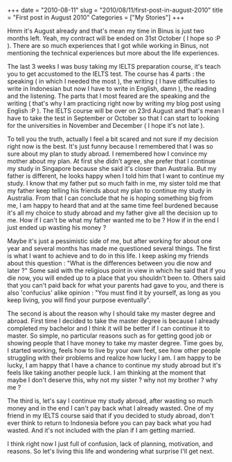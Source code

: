 +++
date = "2010-08-11"
slug = "2010/08/11/first-post-in-august-2010"
title = "First post in August 2010"
Categories = ["My Stories"]
+++

Hmm it's August already and that's mean my time in Binus is just two months left. Yeah, my contract will be ended on 31st October ( I hope so :P ). There are so much experiences that I got while working in Binus, not mentioning the technical experiences but more about the life experiences. 

The last 3 weeks I was busy taking my IELTS preparation course, it's teach you to get accustomed to the IELTS test. The course has 4 parts : the speaking ( in which I needed the most ), the writing ( I have difficulties to write in Indonesian but now I have to write in English, damn ), the reading and the listening. The parts that I most feared are the speaking and the writing ( that's why I am practicing right now by writing my blog post using English :P ). The IELTS course will be over on 23rd August and that's mean I have to take the test in September or October so that I can start to looking for the universities in November and December ( I hope it's not late ).

To tell you the truth, actually I feel a bit scared and not sure if my decision right now is the best. It's just funny because I remembered that I was so sure about my plan to study abroad. I remembered how I convince my mother about my plan. At first she didn't agree, she prefer that I continue my study in Singapore because she said it's closer than Australia. But my father is different, he looks happy when I told him that I want to continue my study. I know that my father put so much faith in me, my sister told me that my father keep telling his friends about my plan to continue my study in Australia. From that I can conclude that he is hoping something big from me, I am happy to heard that and at the same time feel burdened because it's all my choice to study abroad and my father give all the decision up to me. How if I can't be what my father wanted me to be ? How if in the end I just ended up wasting his money ? 

Maybe it's just a pessimistic side of me, but after working for about one year and several months has made me questioned several things. The first is what I want to achieve and to do in this life. I keep asking my friends about this question : "What is the differences between you die now and later ?" Some said with the religious point in view in which he said that if you die now, you will ended up to a place that you shouldn't been to. Others said that you can't paid back for what your parents had gave to you, and there is also 'confucius' alike opinion : "You must find it by yourself, as long as you keep living, you will find your purpose eventually". 

The second is about the reason why I should take my master degree and abroad. First time I decided to take the master degree is because I already completed my bachelor and I think it will be better if I can continue it to master. So simple, no particular reasons such as for getting good job or showing people that I have money to take my master degree. Time goes by, I started working, feels how to live by your own feet, see how other people struggling with their problems and realize how lucky I am. I am happy to be lucky, I am happy that I have a chance to continue my study abroad but it's feels like taking another people luck. I am thinking at the moment that maybe I don't deserve this, why not my sister ? why not my brother ? why me ? 

The third is, let's say I continue my study abroad, after wasting so much money and in the end I can't pay back what I already wasted. One of my friend in my IELTS course said that if you decided to study abroad, don't ever think to return to Indonesia before you can pay back what you had wasted. And it's not included with the plan if I am getting married.

I think right now I just full of confusion, lack of planning, motivation, and reasons. So let's living this life and wondering what surprise I'll get next.
